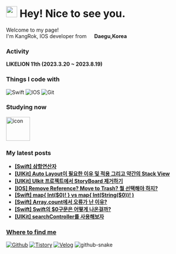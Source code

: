 <h1><img src="https://emojis.slackmojis.com/emojis/images/1531849430/4246/blob-sunglasses.gif?1531849430" width="30"/> Hey! Nice to see you.</h1>

<p>Welcome to my page! </br> I'm KangRok, IOS developer from <img src="https://github.com/KangRokYoon/KangRokYoon/assets/129154834/6a763c64-03ff-49f6-a964-0750066369cb" width="13"/> <b>Daegu,Korea</b>

<h3>Activity</h3>
<p>
	<b>LIKELION 11th (2023.3.20 ~ 2023.8.19)</b>
</p>

<h3>Things I code with</h3>

<p>	
	<img alt="Swift" src="https://img.shields.io/badge/-Swift-F05138?style=flat-square&logo=Swift&logoColor=white" />
	<img alt="IOS" src="https://img.shields.io/badge/-IOS-000000?style=flat-square&logo=IOS&logoColor=white" />
<!--  	<img alt="React" src="https://img.shields.io/badge/-React-45b8d8?style=flat-square&logo=react&logoColor=white" />
	<img alt="Sass" src="https://img.shields.io/badge/-Sass-CC6699?style=flat-square&logo=sass&logoColor=white" />
	<img alt="Styled Components" src="https://img.shields.io/badge/-Styled_Components-db7092?style=flat-square&logo=styled-components&logoColor=white" /> -->
<!-- 	<img alt="html5" src="https://img.shields.io/badge/-HTML5-E34F26?style=flat-square&logo=html5&logoColor=white" />
	<img alt="CSS3" src="https://img.shields.io/badge/-CSS3-1572B6?style=flat-square&logo=CSS3&logoColor=white" />
	<img alt="Javascript" src="https://img.shields.io/badge/-Javascript-F7DF1E?style=flat-square&logo=Javascript&logoColor=white" />
	<img alt="Python" src="https://img.shields.io/badge/-Python-3776AB?style=flat-square&logo=Python&logoColor=white" /> -->
	<img alt="Git" src="https://img.shields.io/badge/-Git-F05032?style=flat-square&logo=Git&logoColor=white" />
</p>

<h3>Studying now</h3>

<img src="https://techstack-generator.vercel.app/swift-icon.svg" alt="icon" width="65" height="65" />

<h3>My latest posts</h3>
<ul>
 <li><a href="https://h2kangrok.tistory.com/14)"><b>[Swift] 삼항연산자</b></li>
 <li><a href="https://h2kangrok.tistory.com/13"><b>[UIKit] Auto Layout이 필요한 이유 및 적용 그리고 약간의 Stack View</b></li>
 <li><a href="https://h2kangrok.tistory.com/12"><b>[UIKit] UIkit 프로젝트에서 StoryBoard 제거하기</b></li>
 <li><a href="https://h2kangrok.tistory.com/11"><b>[IOS] Remove Reference? Move to Trash? 뭘 선택해야 하지?</b></li>
 <li><a href="https://h2kangrok.tistory.com/9"><b>[Swift] map{ Int($0)! } vs map{ Int(String($0))! )</b></li>
 <li><a href="https://h2kangrok.tistory.com/7"><b>[Swift] Array.count에서 오류가 난 이유?</b></li>
 <li><a href="https://h2kangrok.tistory.com/4"><b>[Swift] Swift의 $0구문은 어떻게 나온걸까?</b></li>
 <li><a href="https://h2kangrok.tistory.com/2"><b>[UIKit] searchController를 사용해보자</b></li>

</ul>

<h3>Where to find me</h3>
<p><a href="https://github.com/KangRokYoon" target="_blank"><img alt="Github" src="https://img.shields.io/badge/GitHub-%2312100E.svg?&style=for-the-badge&logo=Github&logoColor=white" /></a> 
	<a href="https://h2kangrok.tistory.com" target="_blank"><img alt="Tistory" src="https://img.shields.io/badge/Tistory-000000?&style=for-the-badge&logo=Tistory&logoColor=white" /></a>
	<a href="https://velog.io/@ykr0919" target="_blank"><img alt="Velog" src="https://img.shields.io/badge/Velog-20C997?&style=for-the-badge&logo=Velog&logoColor=white" /></a>

<picture>
  <source media="(prefers-color-scheme: dark)" srcset="https://github.com/heejinnn/heejinnn/blob/output/github-contribution-grid-snake-dark.svg" />
  <source media="(prefers-color-scheme: light)" srcset="https://github.com/heejinnn/heejinnn/blob/output/github-contribution-grid-snake.svg" />
 <img alt="github-snake" src="https://github.com/KangRokYoon/KangRokYoon/blob/output/github-contribution-grid-snake-dark.svg"/>
</picture>



















<!---
KangRokYoon/KangRokYoon is a ✨ special ✨ repository because its `README.md` (this file) appears on your GitHub profile.
You can click the Preview link to take a look at your changes.
--->
